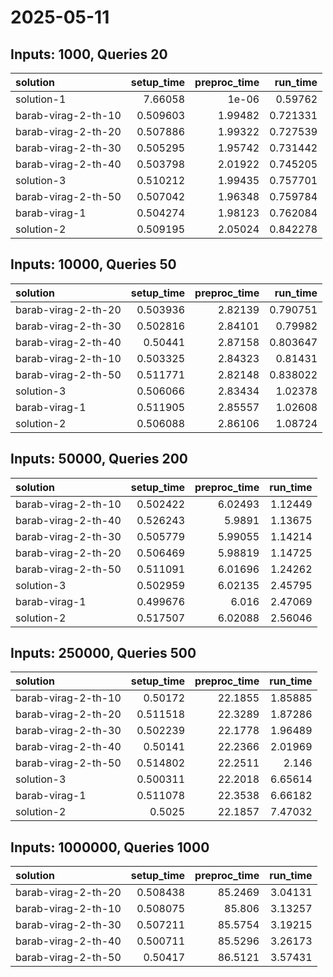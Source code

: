 # 2025-05-11

## Inputs: 1000, Queries 20

| solution            |   setup_time |   preproc_time |   run_time |
|:--------------------|-------------:|---------------:|-----------:|
| solution-1          |     7.66058  |        1e-06   |   0.59762  |
| barab-virag-2-th-10 |     0.509603 |        1.99482 |   0.721331 |
| barab-virag-2-th-20 |     0.507886 |        1.99322 |   0.727539 |
| barab-virag-2-th-30 |     0.505295 |        1.95742 |   0.731442 |
| barab-virag-2-th-40 |     0.503798 |        2.01922 |   0.745205 |
| solution-3          |     0.510212 |        1.99435 |   0.757701 |
| barab-virag-2-th-50 |     0.507042 |        1.96348 |   0.759784 |
| barab-virag-1       |     0.504274 |        1.98123 |   0.762084 |
| solution-2          |     0.509195 |        2.05024 |   0.842278 |

## Inputs: 10000, Queries 50

| solution            |   setup_time |   preproc_time |   run_time |
|:--------------------|-------------:|---------------:|-----------:|
| barab-virag-2-th-20 |     0.503936 |        2.82139 |   0.790751 |
| barab-virag-2-th-30 |     0.502816 |        2.84101 |   0.79982  |
| barab-virag-2-th-40 |     0.50441  |        2.87158 |   0.803647 |
| barab-virag-2-th-10 |     0.503325 |        2.84323 |   0.81431  |
| barab-virag-2-th-50 |     0.511771 |        2.82148 |   0.838022 |
| solution-3          |     0.506066 |        2.83434 |   1.02378  |
| barab-virag-1       |     0.511905 |        2.85557 |   1.02608  |
| solution-2          |     0.506088 |        2.86106 |   1.08724  |

## Inputs: 50000, Queries 200

| solution            |   setup_time |   preproc_time |   run_time |
|:--------------------|-------------:|---------------:|-----------:|
| barab-virag-2-th-10 |     0.502422 |        6.02493 |    1.12449 |
| barab-virag-2-th-40 |     0.526243 |        5.9891  |    1.13675 |
| barab-virag-2-th-30 |     0.505779 |        5.99055 |    1.14214 |
| barab-virag-2-th-20 |     0.506469 |        5.98819 |    1.14725 |
| barab-virag-2-th-50 |     0.511091 |        6.01696 |    1.24262 |
| solution-3          |     0.502959 |        6.02135 |    2.45795 |
| barab-virag-1       |     0.499676 |        6.016   |    2.47069 |
| solution-2          |     0.517507 |        6.02088 |    2.56046 |

## Inputs: 250000, Queries 500

| solution            |   setup_time |   preproc_time |   run_time |
|:--------------------|-------------:|---------------:|-----------:|
| barab-virag-2-th-10 |     0.50172  |        22.1855 |    1.85885 |
| barab-virag-2-th-20 |     0.511518 |        22.3289 |    1.87286 |
| barab-virag-2-th-30 |     0.502239 |        22.1778 |    1.96489 |
| barab-virag-2-th-40 |     0.50141  |        22.2366 |    2.01969 |
| barab-virag-2-th-50 |     0.514802 |        22.2511 |    2.146   |
| solution-3          |     0.500311 |        22.2018 |    6.65614 |
| barab-virag-1       |     0.511078 |        22.3538 |    6.66182 |
| solution-2          |     0.5025   |        22.1857 |    7.47032 |

## Inputs: 1000000, Queries 1000

| solution            |   setup_time |   preproc_time |   run_time |
|:--------------------|-------------:|---------------:|-----------:|
| barab-virag-2-th-20 |     0.508438 |        85.2469 |    3.04131 |
| barab-virag-2-th-10 |     0.508075 |        85.806  |    3.13257 |
| barab-virag-2-th-30 |     0.507211 |        85.5754 |    3.19215 |
| barab-virag-2-th-40 |     0.500711 |        85.5296 |    3.26173 |
| barab-virag-2-th-50 |     0.50417  |        86.5121 |    3.57431 |